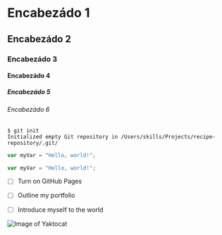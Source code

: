 # Encabezádo 1
## Encabezádo 2
### Encabezádo 3
#### Encabezádo 4
##### Encabezádo 5
###### Encabezádo 6


```
$ git init
Initialized empty Git repository in /Users/skills/Projects/recipe-repository/.git/
```

``` javascript
var myVar = "Hello, world!";
```

``` javascript
var myVar = "Hello, world!";
```

- [ ] Turn on GitHub Pages
- [ ] Outline my portfolio
- [ ] Introduce myself to the world


![Image of Yaktocat](https://octodex.github.com/images/yaktocat.png)
